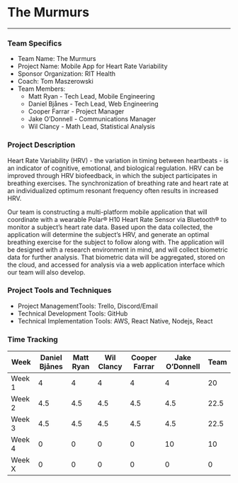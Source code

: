 # The Murmurs
____
### Team Specifics
* Team Name: The Murmurs
* Project Name: Mobile App for Heart Rate Variability
* Sponsor Organization: RIT Health
* Coach: Tom Maszerowski
* Team Members:
  * Matt Ryan - Tech Lead, Mobile Engineering
  * Daniel Bjånes - Tech Lead, Web Engineering
  * Cooper Farrar - Project Manager
  * Jake O’Donnell - Communications Manager
  * Wil Clancy - Math Lead, Statistical Analysis

### Project Description
Heart Rate Variability (HRV) - the variation in timing between heartbeats - is an indicator of cognitive, emotional, and biological regulation. HRV can be improved through HRV biofeedback, in which the subject participates in breathing exercises. The synchronization of breathing rate and heart rate at an individualized optimum resonant frequency often results in increased HRV.

Our team is constructing a multi-platform mobile application that will coordinate with a wearable Polar® H10 Heart Rate Sensor via Bluetooth® to monitor a subject’s heart rate data. Based upon the data collected, the application will determine the subject’s HRV, and generate an optimal breathing exercise for the subject to follow along with. The application will be designed with a research environment in mind, and will collect biometric data for further analysis. That biometric data will be aggregated, stored on the cloud, and accessed for analysis via a web application interface which our team will also develop.

### Project Tools and Techniques
* Project ManagementTools: Trello, Discord/Email
* Technical Development Tools: GitHub
* Technical Implementation Tools: AWS, React Native, Nodejs, React

### Time Tracking

|Week|Daniel Bjånes|Matt Ryan|Wil Clancy|Cooper Farrar|Jake O’Donnell|Team|
| ----------- | ----------- | ----------- |-----------|-----------|-----------|-----------|
| Week 1      | 4           | 4           | 4         | 4         | 4         | 20        |
| Week 2      | 4.5         | 4.5         | 4.5       | 4.5       | 4.5       | 22.5      |
| Week 3      | 4.5         | 4.5         | 4.5       | 4.5       | 4.5       | 22.5      |
| Week 4      | 0           | 0           | 0         | 0         | 10        | 10        |
| Week X      | 0           | 0           | 0         | 0         | 0         | 0         |
